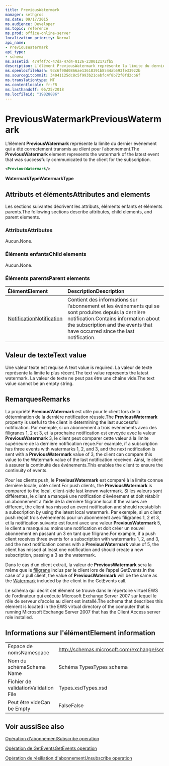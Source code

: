 ```yaml
---
title: PreviousWatermark
manager: sethgros
ms.date: 09/17/2015
ms.audience: Developer
ms.topic: reference
ms.prod: office-online-server
localization_priority: Normal
api_name:
- PreviousWatermark
api_type:
- schema
ms.assetid: 474f4f7c-47da-47d4-8126-230012172fb5
description: L’élément PreviousWatermark représente la limite du dernier événement qui a été correctement transmis au client pour l’abonnement.
ms.openlocfilehash: 93c6f90d0866ae13618391b8544ab593fe33922b
ms.sourcegitcommit: 34041125dc8c5f993b21cebfc4f8b72f0fd2cb6f
ms.translationtype: MT
ms.contentlocale: fr-FR
ms.lasthandoff: 06/25/2018
ms.locfileid: "19828886"
---
```

# <a name="previouswatermark"></a><span data-ttu-id="43baa-103">PreviousWatermark</span><span class="sxs-lookup"><span data-stu-id="43baa-103">PreviousWatermark</span></span>

<span data-ttu-id="43baa-104">L’élément **PreviousWatermark** représente la limite du dernier événement qui a été correctement transmis au client pour l’abonnement.</span><span class="sxs-lookup"><span data-stu-id="43baa-104">The **PreviousWatermark** element represents the watermark of the latest event that was successfully communicated to the client for the subscription.</span></span> 
  
```xml
<PreviousWatermark/>
```

 <span data-ttu-id="43baa-105">**WatermarkType**</span><span class="sxs-lookup"><span data-stu-id="43baa-105">**WatermarkType**</span></span>
## <a name="attributes-and-elements"></a><span data-ttu-id="43baa-106">Attributs et éléments</span><span class="sxs-lookup"><span data-stu-id="43baa-106">Attributes and elements</span></span>

<span data-ttu-id="43baa-107">Les sections suivantes décrivent les attributs, éléments enfants et éléments parents.</span><span class="sxs-lookup"><span data-stu-id="43baa-107">The following sections describe attributes, child elements, and parent elements.</span></span>
  
### <a name="attributes"></a><span data-ttu-id="43baa-108">Attributs</span><span class="sxs-lookup"><span data-stu-id="43baa-108">Attributes</span></span>

<span data-ttu-id="43baa-109">Aucun.</span><span class="sxs-lookup"><span data-stu-id="43baa-109">None.</span></span>
  
### <a name="child-elements"></a><span data-ttu-id="43baa-110">Éléments enfants</span><span class="sxs-lookup"><span data-stu-id="43baa-110">Child elements</span></span>

<span data-ttu-id="43baa-111">Aucun.</span><span class="sxs-lookup"><span data-stu-id="43baa-111">None.</span></span>
  
### <a name="parent-elements"></a><span data-ttu-id="43baa-112">Éléments parents</span><span class="sxs-lookup"><span data-stu-id="43baa-112">Parent elements</span></span>

|<span data-ttu-id="43baa-113">**Élément**</span><span class="sxs-lookup"><span data-stu-id="43baa-113">**Element**</span></span>|<span data-ttu-id="43baa-114">**Description**</span><span class="sxs-lookup"><span data-stu-id="43baa-114">**Description**</span></span>|
|:-----|:-----|
|[<span data-ttu-id="43baa-115">Notification</span><span class="sxs-lookup"><span data-stu-id="43baa-115">Notification</span></span>](notification-ex15websvcsotherref.md) <br/> |<span data-ttu-id="43baa-116">Contient des informations sur l’abonnement et les événements qui se sont produites depuis la dernière notification.</span><span class="sxs-lookup"><span data-stu-id="43baa-116">Contains information about the subscription and the events that have occurred since the last notification.</span></span>  <br/> |
   
## <a name="text-value"></a><span data-ttu-id="43baa-117">Valeur de texte</span><span class="sxs-lookup"><span data-stu-id="43baa-117">Text value</span></span>

<span data-ttu-id="43baa-118">Une valeur texte est requise.</span><span class="sxs-lookup"><span data-stu-id="43baa-118">A text value is required.</span></span> <span data-ttu-id="43baa-119">La valeur de texte représente la limite le plus récent.</span><span class="sxs-lookup"><span data-stu-id="43baa-119">The text value represents the latest watermark.</span></span> <span data-ttu-id="43baa-120">La valeur de texte ne peut pas être une chaîne vide.</span><span class="sxs-lookup"><span data-stu-id="43baa-120">The text value cannot be an empty string.</span></span>
  
## <a name="remarks"></a><span data-ttu-id="43baa-121">Remarques</span><span class="sxs-lookup"><span data-stu-id="43baa-121">Remarks</span></span>

<span data-ttu-id="43baa-122">La propriété **PreviousWatermark** est utile pour le client lors de la détermination de la dernière notification réussie.</span><span class="sxs-lookup"><span data-stu-id="43baa-122">The **PreviousWatermark** property is useful to the client in determining the last successful notification.</span></span> <span data-ttu-id="43baa-123">Par exemple, si un abonnement a trois événements avec des filigranes 1, 2 et 3, et la prochaine notification est envoyée avec la valeur **PreviousWatermark** 3, le client peut comparer cette valeur à la limite supérieure de la dernière notification reçue.</span><span class="sxs-lookup"><span data-stu-id="43baa-123">For example, if a subscription has three events with watermarks 1, 2, and 3, and the next notification is sent with a **PreviousWatermark** value of 3, the client can compare this value to the Watermark value of the last notification received.</span></span> <span data-ttu-id="43baa-124">Ainsi, le client à assurer la continuité des événements.</span><span class="sxs-lookup"><span data-stu-id="43baa-124">This enables the client to ensure the continuity of events.</span></span> 
  
<span data-ttu-id="43baa-125">Pour les clients push, le **PreviousWatermark** est comparé à la limite connue dernière locale, côté client.</span><span class="sxs-lookup"><span data-stu-id="43baa-125">For push clients, the **PreviousWatermark** is compared to the local, client-side last known watermark.</span></span> <span data-ttu-id="43baa-126">Si les valeurs sont différentes, le client a manqué une notification d’événement et doit rétablir un abonnement à l’aide de la dernière filigrane local.</span><span class="sxs-lookup"><span data-stu-id="43baa-126">If the values are different, the client has missed an event notification and should reestablish a subscription by using the latest local watermark.</span></span> <span data-ttu-id="43baa-127">Par exemple, si un client push reçoit trois événements pour un abonnement avec filigranes 1, 2 et 3, et la notification suivante est fourni avec une valeur **PreviousWatermark** 5, le client a manqué au moins une notification et doit créer un nouvel abonnement en passant un 3 en tant que filigrane.</span><span class="sxs-lookup"><span data-stu-id="43baa-127">For example, if a push client receives three events for a subscription with watermarks 1, 2, and 3, and the next notification comes with a **PreviousWatermark** value of 5, the client has missed at least one notification and should create a new subscription, passing a 3 as the watermark.</span></span> 
  
<span data-ttu-id="43baa-128">Dans le cas d’un client extrait, la valeur de **PreviousWatermark** sera la même que le [filigrane](watermark.md) inclus par le client lors de l’appel GetEvents.</span><span class="sxs-lookup"><span data-stu-id="43baa-128">In the case of a pull client, the value of **PreviousWatermark** will be the same as the [Watermark](watermark.md) included by the client in the GetEvents call.</span></span> 
  
<span data-ttu-id="43baa-129">Le schéma qui décrit cet élément se trouve dans le répertoire virtuel EWS de l'ordinateur qui exécute Microsoft Exchange Server 2007 sur lequel le rôle de serveur d'accès au client est installé.</span><span class="sxs-lookup"><span data-stu-id="43baa-129">The schema that describes this element is located in the EWS virtual directory of the computer that is running Microsoft Exchange Server 2007 that has the Client Access server role installed.</span></span>
  
## <a name="element-information"></a><span data-ttu-id="43baa-130">Informations sur l'élément</span><span class="sxs-lookup"><span data-stu-id="43baa-130">Element information</span></span>

|||
|:-----|:-----|
|<span data-ttu-id="43baa-131">Espace de noms</span><span class="sxs-lookup"><span data-stu-id="43baa-131">Namespace</span></span>  <br/> |http://schemas.microsoft.com/exchange/services/2006/types  <br/> |
|<span data-ttu-id="43baa-132">Nom du schéma</span><span class="sxs-lookup"><span data-stu-id="43baa-132">Schema Name</span></span>  <br/> |<span data-ttu-id="43baa-133">Schéma Types</span><span class="sxs-lookup"><span data-stu-id="43baa-133">Types schema</span></span>  <br/> |
|<span data-ttu-id="43baa-134">Fichier de validation</span><span class="sxs-lookup"><span data-stu-id="43baa-134">Validation File</span></span>  <br/> |<span data-ttu-id="43baa-135">Types.xsd</span><span class="sxs-lookup"><span data-stu-id="43baa-135">Types.xsd</span></span>  <br/> |
|<span data-ttu-id="43baa-136">Peut être vide</span><span class="sxs-lookup"><span data-stu-id="43baa-136">Can be Empty</span></span>  <br/> |<span data-ttu-id="43baa-137">False</span><span class="sxs-lookup"><span data-stu-id="43baa-137">False</span></span>  <br/> |
   
## <a name="see-also"></a><span data-ttu-id="43baa-138">Voir aussi</span><span class="sxs-lookup"><span data-stu-id="43baa-138">See also</span></span>



[<span data-ttu-id="43baa-139">Opération d'abonnement</span><span class="sxs-lookup"><span data-stu-id="43baa-139">Subscribe operation</span></span>](subscribe-operation.md)
  
[<span data-ttu-id="43baa-140">Opération de GetEvents</span><span class="sxs-lookup"><span data-stu-id="43baa-140">GetEvents operation</span></span>](getevents-operation.md)
  
[<span data-ttu-id="43baa-141">Opération de résiliation d'abonnement</span><span class="sxs-lookup"><span data-stu-id="43baa-141">Unsubscribe operation</span></span>](unsubscribe-operation.md)

